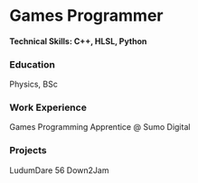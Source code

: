 # Games Programmer

#### Technical Skills: C++, HLSL, Python

### Education
Physics, BSc

### Work Experience
Games Programming Apprentice @ Sumo Digital

### Projects
LudumDare 56
Down2Jam